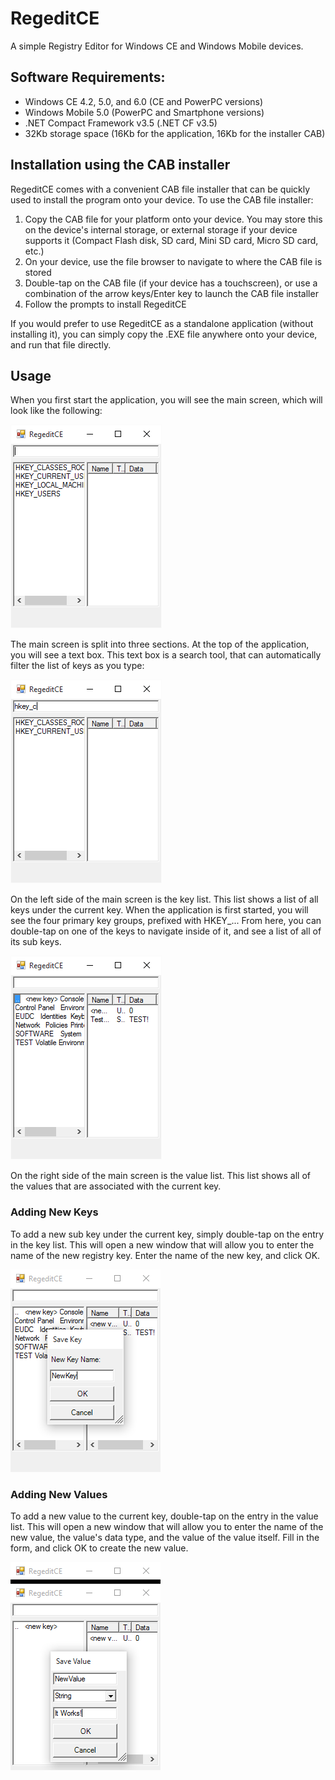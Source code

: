 RegeditCE
=========

A simple Registry Editor for Windows CE and Windows Mobile devices.

## Software Requirements:
 * Windows CE 4.2, 5.0, and 6.0 (CE and PowerPC versions)
 * Windows Mobile 5.0 (PowerPC and Smartphone versions)
 * .NET Compact Framework v3.5 (.NET CF v3.5)
 * 32Kb storage space (16Kb for the application, 16Kb for the installer CAB)

## Installation using the CAB installer
RegeditCE comes with a convenient CAB file installer that can be quickly used to install the program onto your device. To use the CAB file installer:
1. Copy the CAB file for your platform onto your device. You may store this on the device's internal storage, or external storage if your device supports it (Compact Flash disk, SD card, Mini SD card, Micro SD card, etc.)
2. On your device, use the file browser to navigate to where the CAB file is stored
3. Double-tap on the CAB file (if your device has a touchscreen), or use a combination of the arrow keys/Enter key to launch the CAB file installer
4. Follow the prompts to install RegeditCE

If you would prefer to use RegeditCE as a standalone application (without installing it), you can simply copy the .EXE file anywhere onto your device, and run that file directly.

## Usage

When you first start the application, you will see the main screen, which will look like the following:

![Home Screen](doc/1.png)

The main screen is split into three sections. At the top of the application, you will see a text box. This text box is a search tool, that can automatically filter the list of keys as you type:

![Search Box](doc/2.png)

On the left side of the main screen is the key list. This list shows a list of all keys under the current key. When the application is first started, you will see the four primary key groups, prefixed with HKEY_... From here, you can double-tap on one of the keys to navigate inside of it, and see a list of all of its sub keys.

![Key List](doc/3.png)

On the right side of the main screen is the value list. This list shows all of the values that are associated with the current key.

### Adding New Keys
To add a new sub key under the current key, simply double-tap on the <new key> entry in the key list. This will open a new window that will allow you to enter the name of the new registry key. Enter the name of the new key, and click OK.

![Adding New Keys](doc/4.png)

### Adding New Values
To add a new value to the current key, double-tap on the <new value> entry in the value list. This will open a new window that will allow you to enter the name of the new value, the value's data type, and the value of the value itself. Fill in the form, and click OK to create the new value.

![Adding New Values](doc/5.png)
